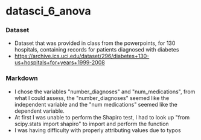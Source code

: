 # datasci_6_anova

### Dataset
- Dataset that was provided in class from the powerpoints, for 130 hospitals, containing records for patients diagnosed with diabetes 
- https://archive.ics.uci.edu/dataset/296/diabetes+130-us+hospitals+for+years+1999-2008

### Markdown
- I chose the variables "number_diagnoses" and "num_medications", from what I could assess, the "number_diagnoses" seemed like the independent variable and the "num medications" seemed like the dependent variable.
- At first I was unable to perform the Shapiro test, I had to look up "from scipy.stats import shapiro" to import and perform the function
- I was having difficulty with properly attributing values due to typos
